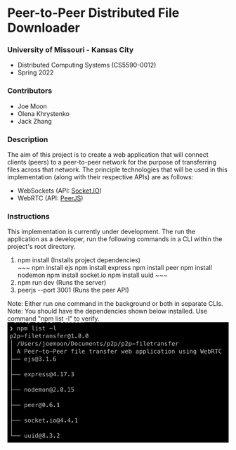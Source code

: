 # Peer-to-Peer Distributed File Downloader

### University of Missouri - Kansas City
<ul>
    <li>Distributed Computing Systems (CS5590-0012)</li>
    <li>Spring 2022</li>
</ul>

### Contributors
<ul>
    <li>Joe Moon</li>
    <li>Olena Khrystenko</li>
    <li>Jack Zhang</li>
</ul>

### Description
The aim of this project is to create a web application that will connect clients (peers) to a peer-to-peer network for the purpose of transferring files across that network.
The principle technologies that will be used in this implementation (along with their respective APIs) are as follows:
<ul>
    <li>WebSockets (API: <a href="https://socket.io/">Socket.IO</a>)</li>
    <li>WebRTC (API: <a href="https://peerjs.com/">PeerJS</a>)</li>
</ul>

### Instructions
This implementation is currently under development.  The run the application as a developer, run the following commands in a CLI within the project's root directory.
<ol>
    <li>npm install (Installs project dependencies)</li>
    ~~~
    npm install ejs
    npm install express
    npm install peer
    npm install nodemon
    npm install socket.io
    npm install uuid
    ~~~
    <li>npm run dev (Runs the server)</li>
    <li>peerjs --port 3001 (Runs the peer API)</li>
</ol>
Note: Either run one command in the background or both in separate CLIs.
Note: You should have the dependencies shown below installed.  Use command "npm list -l" to verify.
<img src="./images/dependencies.png" alt="dependencies">
